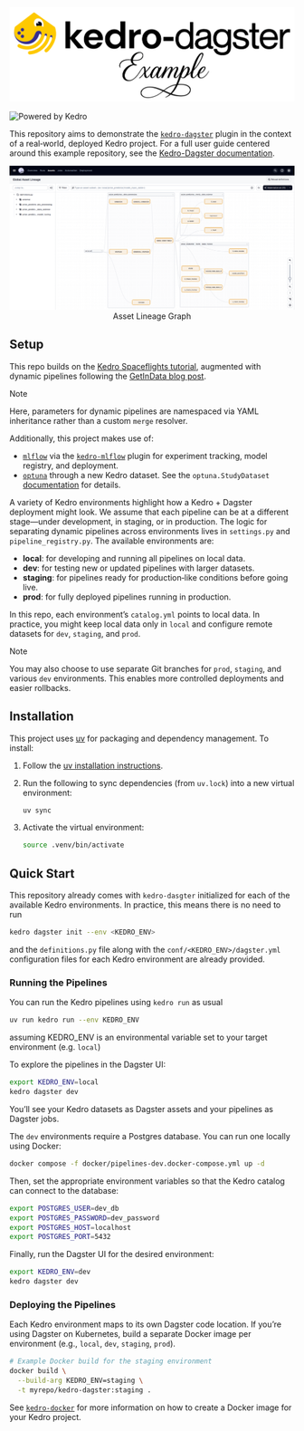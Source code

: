 <p align="center">
  <picture>
    <source media="(prefers-color-scheme: light)" srcset="https://raw.githubusercontent.com/gtauzin/kedro-dagster-example/main/.github/logo_light.png">
    <source media="(prefers-color-scheme: dark)" srcset="https://raw.githubusercontent.com/gtauzin/kedro-dagster-example/main/.github/logo_dark.png">
    <img src="https://raw.githubusercontent.com/gtauzin/kedro-dagster-example/main/.github/logo_light.png" alt="Kedro-Dagster">
  </picture>
</p>

![Powered by Kedro](https://img.shields.io/badge/powered_by-kedro-ffc900?logo=kedro)

This repository aims to demonstrate the [`kedro-dagster`](https://github.com/gtauzin/kedro-dagster) plugin in the context of a real‑world, deployed Kedro project. For a full user guide centered around this example repository, see the [Kedro-Dagster documentation](https://gtauzin.github.io/kedro-dagster/pages/example/).

<p align="center">
  <picture>
    <source media="(prefers-color-scheme: light)" srcset="https://raw.githubusercontent.com/gtauzin/kedro-dagster/main/docs/images/example/local_asset_graph_light.png">
    <source media="(prefers-color-scheme: dark)" srcset="https://raw.githubusercontent.com/gtauzin/kedro-dagster/main/docs/images/example/local_asset_graph_dark.png">
    <img src="https://raw.githubusercontent.com/gtauzin/kedro-dagster/main/docs/images/example/local_asset_graph_light.png" alt="Kedro-Dagster">
  </picture>
  Asset Lineage Graph
</p>

## Setup

This repo builds on the [Kedro Spaceflights tutorial](https://docs.kedro.org/en/stable/tutorial/spaceflights_tutorial.html), augmented with dynamic pipelines following the [GetInData blog post](https://getindata.com/blog/kedro-dynamic-pipelines/).

> [!NOTE]
> Here, parameters for dynamic pipelines are namespaced via YAML inheritance rather than a custom `merge` resolver.

Additionally, this project makes use of:

- [`mlflow`](https://mlflow.org/) via the [`kedro-mlflow`](https://github.com/Galileo-Galilei/kedro-mlflow) plugin for experiment tracking, model registry, and deployment.
- [`optuna`](https://optuna.org/) through a new Kedro dataset. See the `optuna.StudyDataset` [documentation](https://docs.kedro.org/projects/kedro-datasets/en/latest/api/kedro_datasets_experimental.optuna.StudyDataset.html) for details.

A variety of Kedro environments highlight how a Kedro + Dagster deployment might look. We assume that each pipeline can be at a different stage—under development, in staging, or in production. The logic for separating dynamic pipelines across environments lives in `settings.py` and `pipeline_registry.py`. The available environments are:

- **local**: for developing and running all pipelines on local data.
- **dev**: for testing new or updated pipelines with larger datasets.
- **staging**: for pipelines ready for production‑like conditions before going live.
- **prod**: for fully deployed pipelines running in production.

In this repo, each environment’s `catalog.yml` points to local data. In practice, you might keep local data only in `local` and configure remote datasets for `dev`, `staging`, and `prod`.

> [!NOTE]
> You may also choose to use separate Git branches for `prod`, `staging`, and various `dev` environments. This enables more controlled deployments and easier rollbacks.

## Installation

This project uses [uv](https://docs.astral.sh/uv/) for packaging and dependency management. To install:

1. Follow the [uv installation instructions](https://docs.astral.sh/uv/getting-started/installation/).
2. Run the following to sync dependencies (from `uv.lock`) into a new virtual environment:

   ```bash
   uv sync
   ```

3. Activate the virtual environment:

   ```bash
   source .venv/bin/activate
   ```

## Quick Start

This repository already comes with `kedro-dasgter` initialized for each of the available Kedro environments. In practice, this means there is no need to run

```bash
kedro dagster init --env <KEDRO_ENV>
```

and the `definitions.py` file along with the `conf/<KEDRO_ENV>/dagster.yml` configuration files for each Kedro environment are already provided.

### Running the Pipelines

You can run the Kedro pipelines using `kedro run` as usual

```bash
uv run kedro run --env KEDRO_ENV
```

assuming KEDRO_ENV is an environmental variable set to your target environment (e.g. `local`)

To explore the pipelines in the Dagster UI:

```bash
export KEDRO_ENV=local
kedro dagster dev
```

You’ll see your Kedro datasets as Dagster assets and your pipelines as Dagster jobs.

The `dev` environments require a Postgres database. You can run one locally using Docker:

```bash
docker compose -f docker/pipelines-dev.docker-compose.yml up -d
```

Then, set the appropriate environment variables so that the Kedro catalog can connect to the database:

```bash
export POSTGRES_USER=dev_db
export POSTGRES_PASSWORD=dev_password
export POSTGRES_HOST=localhost
export POSTGRES_PORT=5432
```

Finally, run the Dagster UI for the desired environment:

```bash
export KEDRO_ENV=dev
kedro dagster dev
```

### Deploying the Pipelines

Each Kedro environment maps to its own Dagster code location. If you’re using Dagster on Kubernetes, build a separate Docker image per environment (e.g., `local`, `dev`, `staging`, `prod`).

```bash
# Example Docker build for the staging environment
docker build \
  --build-arg KEDRO_ENV=staging \
  -t myrepo/kedro-dagster:staging .
```

See [`kedro-docker`](https://github.com/kedro-org/kedro-plugins/tree/main/kedro-docker) for more information on how to create a Docker image for your Kedro project.
